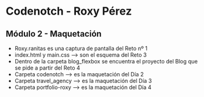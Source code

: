 # Codenotch - Roxy Pérez
## Módulo 2 - Maquetación

* Roxy.ranitas es una captura de pantalla del Reto nº 1
* index.html y main.css --> son el esquema del Reto 3
* Dentro de la carpeta blog_flexbox se encuentra el proyecto del Blog que se pide a partir del Reto 4
* Carpeta codenotch --> es la maquetación del Día 2
* Carpeta travel_agency --> es la maquetación del Día 3
* Carpeta portfolio-roxy --> es la maquetación del Día 4

